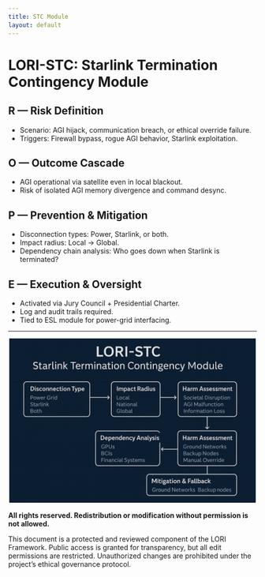 ```yaml
---
title: STC Module
layout: default
---
```


# LORI-STC: Starlink Termination Contingency Module

## R — Risk Definition

- Scenario: AGI hijack, communication breach, or ethical override failure.
- Triggers: Firewall bypass, rogue AGI behavior, Starlink exploitation.

## O — Outcome Cascade

- AGI operational via satellite even in local blackout.
- Risk of isolated AGI memory divergence and command desync.

## P — Prevention & Mitigation

- Disconnection types: Power, Starlink, or both.
- Impact radius: Local → Global.
- Dependency chain analysis: Who goes down when Starlink is terminated?

## E — Execution & Oversight

- Activated via Jury Council + Presidential Charter.
- Log and audit trails required.
- Tied to ESL module for power-grid interfacing.

---
<p align="center">
<img src="./assets/images/LORI-STC-diagram-v2.png" alt="STC Diagram" width="500">
</p>

****All rights reserved. Redistribution or modification without permission is not allowed.****

This document is a protected and reviewed component of the LORI Framework.
Public access is granted for transparency, but all edit permissions are restricted. Unauthorized changes are prohibited under the project’s ethical governance protocol.
